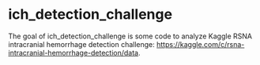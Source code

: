 
<!-- README.md is generated from README.Rmd. Please edit that file -->

# ich\_detection\_challenge

<!-- badges: start -->

<!-- badges: end -->

The goal of ich\_detection\_challenge is some code to analyze Kaggle
RSNA intracranial hemorrhage detection challenge:
<https://kaggle.com/c/rsna-intracranial-hemorrhage-detection/data>.
